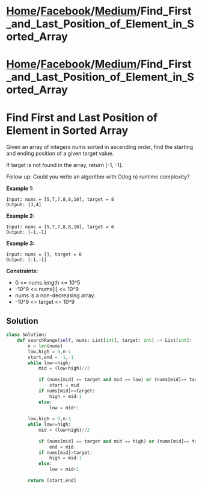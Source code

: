 # [Home](./../../..)/[Facebook](./../..)/[Medium](./..)/Find_First_and_Last_Position_of_Element_in_Sorted_Array
# [Home](./../../..)/[Facebook](./../..)/[Medium](./..)/Find_First_and_Last_Position_of_Element_in_Sorted_Array
<h1>Find First and Last Position of Element in Sorted Array</h1>

<p>
Given an array of integers nums sorted in ascending order, find the starting and ending position of a given target value.

If target is not found in the array, return [-1, -1].

Follow up: Could you write an algorithm with O(log n) runtime complexity?

</p>

<b>Example 1:</b>

    Input: nums = [5,7,7,8,8,10], target = 8
    Output: [3,4]
    
<b>Example 2:</b>

    Input: nums = [5,7,7,8,8,10], target = 6
    Output: [-1,-1]
    
<b>Example 3:</b>

    Input: nums = [], target = 0
    Output: [-1,-1]

<b>Constraints:</b>

- 0 <= nums.length <= 10^5
- -10^9 <= nums[i] <= 10^9
- nums is a non-decreasing array.
- -10^9 <= target <= 10^9

<h2>Solution</h2>

```python
class Solution:
    def searchRange(self, nums: List[int], target: int) -> List[int]:
        n = len(nums)
        low,high = 0,n-1
        start,end = -1,-1
        while low<=high:
            mid = (low+high)//2
            
            if (nums[mid] == target and mid == low) or (nums[mid]== target and nums[mid-1]< target):
                start = mid
            if nums[mid]>=target:
                high = mid-1
            else:
                low = mid+1
        
        low,high = 0,n-1
        while low<=high:
            mid = (low+high)//2
            
            if (nums[mid] == target and mid == high) or (nums[mid]== target and nums[mid+1] > target):
                end = mid
            if nums[mid]>target:
                high = mid-1
            else:
                low = mid+1
        
        return [start,end]
```
